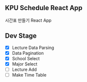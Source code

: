 ## KPU Schedule React App
시간표 만들기 React App

## Dev Stage
* [x] Lecture Data Parsing
* [x] Data Pagination
* [x] School Select
* [x] Major Select
* [ ] Lecture Add
* [ ] Make Time Table
